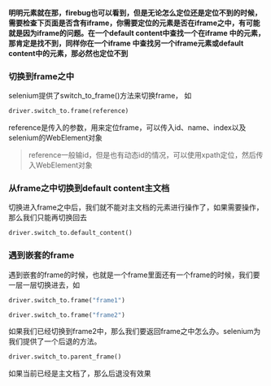 **明明元素就在那，firebug也可以看到，但是无论怎么定位还是定位不到的时候，需要检查下页面是否含有iframe，你需要定位的元素是否在iframe之中，有可能就是因为iframe的问题。在一个default content中查找一个在iframe 中的元素，那肯定是找不到，同样你在一个iframe 中查找另一个iframe元素或default content中的元素，那必然也定位不到**

### 切换到frame之中 ###
selenium提供了switch_to_frame()方法来切换frame，
如
```py
driver.switch_to.frame(reference)
```
<!-- more -->
reference是传入的参数，用来定位frame，可以传入id、name、index以及selenium的WebElement对象

>reference一般输id，但是也有动态id的情况，可以使用xpath定位，然后传入WebElement对象

### 从frame之中切换到default content主文档 ###
切换进入frame之中后，我们就不能对主文档的元素进行操作了，如果需要操作，那么我们只能再切换回去

```py
driver.switch_to.default_content()
```
### 遇到嵌套的frame ###
遇到嵌套的frame的时候，也就是一个frame里面还有一个frame的时候，我们要一层一层切换进去，如

```py
driver.switch_to.frame("frame1")   
```

```py                          
driver.switch_to.frame("frame2")
```

如果我们已经切换到frame2中，那么我们要返回frame之中怎么办。selenium为我们提供了一个后退的方法。

```py
driver.switch_to.parent_frame()
```

如果当前已经是主文档了，那么后退没有效果